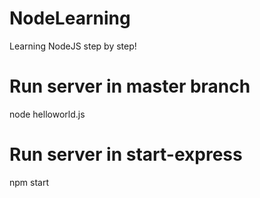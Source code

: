 # NodeLearning
Learning NodeJS step by step!

# Run server in master branch
node helloworld.js

# Run server in start-express
npm start

